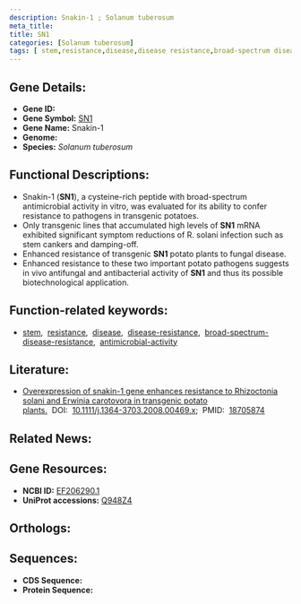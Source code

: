 ```yaml
---
description: Snakin-1 ; Solanum tuberosum
meta_title:
title: SN1
categories: [Solanum tuberosum]
tags: [ stem,resistance,disease,disease resistance,broad-spectrum disease resistance,antimicrobial activity ]
---
```


## Gene Details:
- **Gene ID:** []()
- **Gene Symbol:** <u>SN1</u>
- **Gene Name:** Snakin-1
- **Genome:** []()
- **Species:** *Solanum tuberosum*

## Functional Descriptions:
   - Snakin-1 (**SN1**), a cysteine-rich peptide with broad-spectrum antimicrobial activity in vitro, was evaluated for its ability to confer resistance to pathogens in transgenic potatoes.
   - Only transgenic lines that accumulated high levels of **SN1** mRNA exhibited significant symptom reductions of R. solani infection such as stem cankers and damping-off. 
   - Enhanced resistance of transgenic **SN1** potato plants to fungal disease.
   - Enhanced resistance to these two important potato pathogens suggests in vivo antifungal and antibacterial activity of **SN1** and thus its possible biotechnological application.

## Function-related keywords:
   - [stem](/tags/stem/),&nbsp;&nbsp;[resistance](/tags/resistance/),&nbsp;&nbsp;[disease](/tags/disease/),&nbsp;&nbsp;[disease-resistance](/tags/disease-resistance/),&nbsp;&nbsp;[broad-spectrum-disease-resistance](/tags/broad-spectrum-disease-resistance/),&nbsp;&nbsp;[antimicrobial-activity](/tags/antimicrobial-activity/)

## Literature:
   - [Overexpression of snakin-1 gene enhances resistance to Rhizoctonia solani and Erwinia carotovora in transgenic potato plants.](https://doi.org/10.1111/j.1364-3703.2008.00469.x)&nbsp;&nbsp;DOI:&nbsp;&nbsp;[10.1111/j.1364-3703.2008.00469.x](https://doi.org/10.1111/j.1364-3703.2008.00469.x);&nbsp;&nbsp;PMID:&nbsp;&nbsp;[18705874](https://pubmed.ncbi.nlm.nih.gov/18705874/)

## Related News:

## Gene Resources:
- **NCBI ID:**  [EF206290.1](https://www.ncbi.nlm.nih.gov/gene/?term=EF206290.1)
- **UniProt accessions:**  [Q948Z4](https://www.uniprot.org/uniprotkb/Q948Z4/entry)

## Orthologs:

## Sequences:
- **CDS Sequence:**
- **Protein Sequence:**
